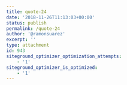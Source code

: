 ```yaml
---
title: quote-24
date: '2018-11-26T11:13:03+00:00'
status: publish
permalink: /quote-24
author: '@ramonsuarez'
excerpt: ''
type: attachment
id: 943
siteground_optimizer_optimization_attempts:
    - '1'
siteground_optimizer_is_optimized:
    - '1'
---
```

<!DOCTYPE html PUBLIC "-//W3C//DTD HTML 4.0 Transitional//EN" "http://www.w3.org/TR/REC-html40/loose.dtd">
<?xml encoding="UTF-8">
